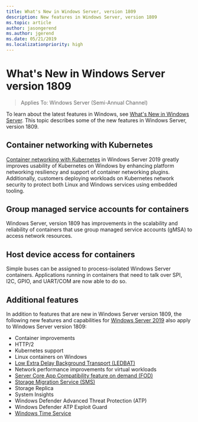 ```yaml
---
title: What's New in Windows Server, version 1809
description: New features in Windows Server, version 1809
ms.topic: article
author: jasongerend
ms.author: jgerend
ms.date: 05/21/2019
ms.localizationpriority: high
---
```


# What's New in Windows Server version 1809

>Applies To: Windows Server (Semi-Annual Channel)

To learn about the latest features in Windows, see [What's New in Windows Server](whats-new-in-windows-server.md). This topic describes some of the new features in Windows Server, version 1809.

## Container networking with Kubernetes

[Container networking with Kubernetes](../networking/sdn/technologies/containers/container-networking-overview.md) in Windows Server 2019 greatly improves usability of Kubernetes on Windows by enhancing platform networking resiliency and support of container networking plugins.
Additionally, customers deploying workloads on Kubernetes network security to protect both Linux and Windows services using embedded tooling.

## Group managed service accounts for containers

Windows Server, version 1809 has improvements in the scalability and reliability of containers
that use group managed service accounts (gMSA) to access network resources.

## Host device access for containers

Simple buses can be assigned to process-isolated Windows Server containers.
Applications running in containers that need to talk over SPI, I2C, GPIO, and UART/COM are now able to do so.

## Additional features
In addition to features that are new in Windows Server version 1809, the following new features and capabilities for [Windows Server 2019](../get-started-19/get-started-19.md) also apply to Windows Server version 1809:

* Container improvements
* HTTP/2
* Kubernetes support
* Linux containers on Windows
* [Low Extra Delay Background Transport (LEDBAT)](https://techcommunity.microsoft.com/t5/networking-blog/bg-p/NetworkingBlog)
* Network performance improvements for virtual workloads
* [Server Core App Compatibility feature on demand (FOD)](../get-started-19/install-fod-19.md)
* [Storage Migration Service (SMS)](../storage/whats-new-in-storage.md#storage-spaces-direct)
* Storage Replica
* System Insights
* Windows Defender Advanced Threat Protection (ATP)
* Windows Defender ATP Exploit Guard
* [Windows Time Service](../networking/windows-time-service/insider-preview.md)
